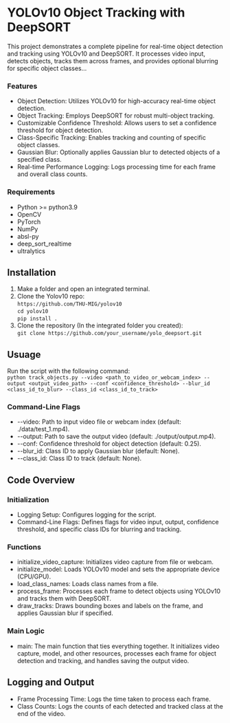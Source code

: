 # YOLOv10 Object Tracking with DeepSORT

This project demonstrates a complete pipeline for real-time object detection and tracking using YOLOv10 and DeepSORT. It processes video input, detects objects, tracks them across frames, and provides optional blurring for specific object classes...

### Features

- Object Detection: Utilizes YOLOv10 for high-accuracy real-time object detection.
- Object Tracking: Employs DeepSORT for robust multi-object tracking.
- Customizable Confidence Threshold: Allows users to set a confidence threshold for object detection.
- Class-Specific Tracking: Enables tracking and counting of specific object classes.
- Gaussian Blur: Optionally applies Gaussian blur to detected objects of a specified class.
- Real-time Performance Logging: Logs processing time for each frame and overall class counts.

### Requirements

- Python >= python3.9
- OpenCV
- PyTorch
- NumPy
- absl-py
- deep_sort_realtime
- ultralytics

## Installation

1.   Make a folder and open an integrated terminal. 
2.   Clone the Yolov10 repo:</br>
      ```https://github.com/THU-MIG/yolov10```</br>
      ```cd yolov10```</br>
     ```pip install .```
3.   Clone the repository (In the integrated folder you created):</br>
   ```git clone https://github.com/your_username/yolo_deepsort.git```

## Usuage

Run the script with the following command:</br>
```python track_objects.py --video <path_to_video_or_webcam_index> --output <output_video_path> --conf <confidence_threshold> --blur_id <class_id_to_blur> --class_id <class_id_to_track>```

### Command-Line Flags

- --video: Path to input video file or webcam index (default: ./data/test_1.mp4).
- --output: Path to save the output video (default: ./output/output.mp4).
- --conf: Confidence threshold for object detection (default: 0.25).
- --blur_id: Class ID to apply Gaussian blur (default: None).
- --class_id: Class ID to track (default: None).

## Code Overview

### Initialization
- Logging Setup: Configures logging for the script.
- Command-Line Flags: Defines flags for video input, output, confidence threshold, and specific class IDs for blurring and tracking.

### Functions 

- initialize_video_capture: Initializes video capture from file or webcam.
- initialize_model: Loads YOLOv10 model and sets the appropriate device (CPU/GPU).
- load_class_names: Loads class names from a file.
- process_frame: Processes each frame to detect objects using YOLOv10 and tracks them with DeepSORT.
- draw_tracks: Draws bounding boxes and labels on the frame, and applies Gaussian blur if specified.

### Main Logic

- main: The main function that ties everything together. It initializes video capture, model, and other resources, processes each frame for object detection and tracking, and handles saving the output video.

## Logging and Output

- Frame Processing Time: Logs the time taken to process each frame.
- Class Counts: Logs the counts of each detected and tracked class at the end of the video.
